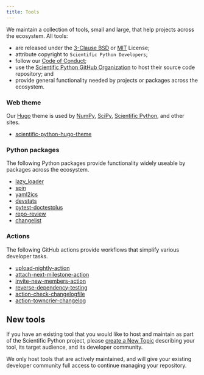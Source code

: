 ```yaml
---
title: Tools
---
```


We maintain a collection of tools, small and large, that help projects across the ecosystem.
All tools:

- are released under the [3-Clause BSD](https://opensource.org/license/bsd-3-clause/) or [MIT](https://opensource.org/license/mit/) License;
- attribute copyright to `Scientific Python Developers`;
- follow our [Code of Conduct](https://scientific-python.org/code_of_conduct/);
- use the [Scientific Python GitHub Organization](https://github.com/scientific-python/) to host their source code repository; and
- provide general functionality needed by projects or packages across the ecosystem.

### Web theme

Our [Hugo](https://gohugo.io/) theme is used by [NumPy](https://numpy.org/), [SciPy](https://scipy.org/),
[Scientific Python](https://scientific-python.org/), and other sites.

- [scientific-python-hugo-theme](https://github.com/scientific-python/scientific-python-hugo-theme)

### Python packages

The following Python packages provide functionality widely useable by packages across the ecosystem.

- [lazy_loader](https://github.com/scientific-python/lazy_loader/)
- [spin](https://github.com/scientific-python/spin)
- [yaml2ics](https://github.com/scientific-python/yaml2ics)
- [devstats](https://github.com/scientific-python/devstats)
- [pytest-doctestplus](https://github.com/scientific-python/pytest-doctestplus)
- [repo-review](https://github.com/scientific-python/repo-review)
- [changelist](https://github.com/scientific-python/changelist/)

### Actions

The following GitHub actions provide workflows that simplify various developer tasks.

- [upload-nightly-action](https://github.com/scientific-python/upload-nightly-action)
- [attach-next-milestone-action](https://github.com/scientific-python/attach-next-milestone-action)
- [invite-new-members-action](https://github.com/scientific-python/invite-new-members-action)
- [reverse-dependency-testing](https://github.com/scientific-python/reverse-dependency-testing)
- [action-check-changelogfile](https://github.com/scientific-python/action-check-changelogfile)
- [action-towncrier-changelog](https://github.com/scientific-python/action-towncrier-changelog)

## New tools

If you have an existing tool that you would like to host and maintain as part of the Scientific Python project,
please [create a New Topic](https://discuss.scientific-python.org/new-topic?category=contributor&tags=propose)
describing your tool, its target audience, and its developer community.

We only host tools that are actively maintained, and will give your existing
developer community full access to continue managing your repository.
